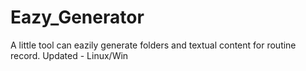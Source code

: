 # Eazy_Generator
A little tool can eazily generate folders and textual content for routine record.
Updated - Linux/Win
